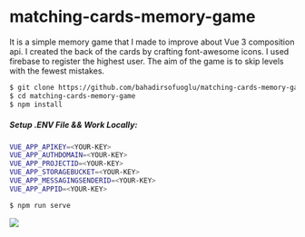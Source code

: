 # matching-cards-memory-game
It is a simple memory game that I made to improve about Vue 3 composition api. I created the back of the cards by crafting font-awesome icons. I used firebase to register the highest user. The aim of the game is to skip levels with the fewest mistakes.

```sh
$ git clone https://github.com/bahadirsofuoglu/matching-cards-memory-game.git
$ cd matching-cards-memory-game
$ npm install
```

##### Setup .ENV File && Work Locally:
```sh
VUE_APP_APIKEY=<YOUR-KEY>
VUE_APP_AUTHDOMAIN=<YOUR-KEY>
VUE_APP_PROJECTID=<YOUR-KEY>
VUE_APP_STORAGEBUCKET=<YOUR-KEY>
VUE_APP_MESSAGINGSENDERID=<YOUR-KEY>
VUE_APP_APPID=<YOUR-KEY>
```
```sh
$ npm run serve
```

![](https://media.giphy.com/media/opkBx9TikuQbS/giphy.gif)

